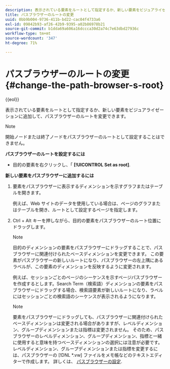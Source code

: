 ```yaml
---
description: 表示されている要素をルートとして指定するか、新しい要素をビジュアライゼーションに追加して、パスブラウザーのルートを変更できます。
title: パスブラウザーのルートの変更
uuid: 0bb9b004-9736-411b-bd22-cac04f4733a6
exl-id: 09842b93-af26-42b9-9395-a02b86978b21
source-git-commit: b1dda69a606a16dccca30d2a74c7e63dbd27936c
workflow-type: tm+mt
source-wordcount: '347'
ht-degree: 71%

---
```


# パスブラウザーのルートの変更{#change-the-path-browser-s-root}

{{eol}}

表示されている要素をルートとして指定するか、新しい要素をビジュアライゼーションに追加して、パスブラウザーのルートを変更できます。

>[!NOTE]
>
>開始ノードまたは終了ノードをパスブラウザーのルートとして設定することはできません。

**パスブラウザーのルートを設定するには**

* 目的の要素を右クリックし、「 **[!UICONTROL Set as root]**.

**新しい要素をパスブラウザーに追加するには**

1. 要素をパスブラウザーに表示するディメンションを示すグラフまたはテーブルを開きます。

   例えば、Web サイトのデータを使用している場合は、ページのグラフまたはテーブルを開き、ルートとして設定するページを指定します。

1. Ctrl + Alt キーを押しながら、目的の要素をパスブラウザーのルート位置にドラッグします。

   >[!NOTE]
   >
   >目的のディメンションの要素をパスブラウザーにドラッグすることで、パスブラウザーに関連付けられたベースディメンションを変更できます。 この要素がパスブラウザーの新しいルートになり、パスブラウザーの左上隅にあるラベルが、この要素のディメンションを反映するように変更されます。

   例えば、セッションごとのページのシーケンスを示すページパスブラウザーを作成するとします。Search Term（検索語）ディメンションの要素をパスブラウザーにドラッグする場合、検索語要素が新しいルートになり、ラベルにはセッションごとの検索語のシーケンスが表示されるようになります。

   >[!NOTE]
   >
   >要素をパスブラウザーにドラッグしても、パスブラウザーに関連付けられたベースディメンションは変更される場合がありますが、レベルディメンション、グループディメンションまたは指標は変更されません。 そのため、パスブラウザーのレベルディメンション、グループディメンション、指標と一緒に使用すると意味を持つベースディメンションの選択には注意が必要です。レベルディメンション、グループディメンションまたは指標を変更するには、パスブラウザーの [!DNL *.vw] ファイルをメモ帳などのテキストエディターで作成します。 詳しくは、 [パスブラウザーの設定](../../../../home/c-get-started/c-intf-anlys-ftrs/t-config-path-brwsr.md#task-bbb3ddaa140a414f984b697c2b8202a3).
